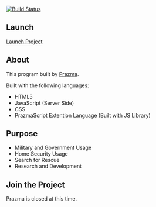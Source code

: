 [![Build Status](https://travis-ci.org/DamonOehlman/ccv.js.png?branch=master)](https://travis-ci.org/DamonOehlman/ccv.js)
## Launch
[Launch Project](https://prazma.github.io/scan/project.html)

## About
This program built by [Prazma](https://prazma.github.io).

Built with the following languages:
* HTML5
* JavaScript (Server Side)
* CSS
* PrazmaScript Extention Language (Built with JS Library)

## Purpose
* Military and Government Usage
* Home Security Usage
* Search for Rescue
* Research and Development

## Join the Project
Prazma is closed at this time.
